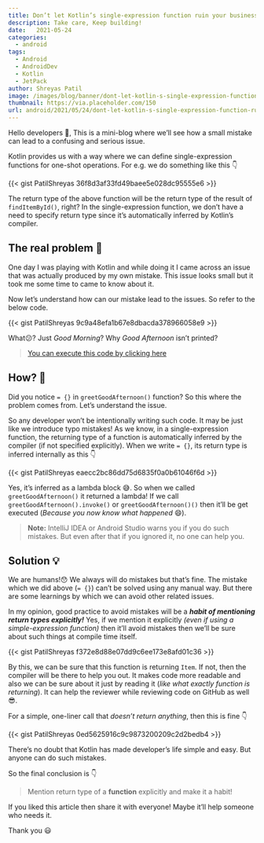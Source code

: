 ```yaml
---
title: Don’t let Kotlin’s single-expression function ruin your business😲
description: Take care, Keep building!
date:   2021-05-24
categories:
  - android
tags:
  - Android
  - AndroidDev
  - Kotlin
  - JetPack
author: Shreyas Patil
image: /images/blog/banner/dont-let-kotlin-s-single-expression-function-ruin-your-business.webp
thumbnail: https://via.placeholder.com/150
url: android/2021/05/24/dont-let-kotlin-s-single-expression-function-ruin-your-business.html
---
```



Hello developers 👋, This is a mini-blog where we’ll see how a small mistake can lead to a confusing and serious issue.

Kotlin provides us with a way where we can define single-expression functions for one-shot operations. For e.g. we do something like this 👇

{{< gist PatilShreyas 36f8d3af33fd49baee5e028dc95555e6 >}}

The return type of the above function will be the return type of the result of `findItemById()`, right? In the single-expression function, we don’t have a need to specify return type since it’s automatically inferred by Kotlin’s compiler.

The real problem 😬
-------------------

One day I was playing with Kotlin and while doing it I came across an issue that was actually produced by my own mistake. This issue looks small but it took me some time to came to know about it.

Now let’s understand how can our mistake lead to the issues. So refer to the below code.

{{< gist PatilShreyas 9c9a48efa1b67e8dbacda378966058e9 >}}


What😕? Just _Good Morning_? Why _Good Afternoon_ isn’t printed?

> [You can execute this code by clicking here](https://pl.kotl.in/rSEBxWiru)

How? 🤔
-------

Did you notice `= {}` in `greetGoodAfternoon()` function? So this where the problem comes from. Let’s understand the issue.

So any developer won’t be intentionally writing such code. It may be just like we introduce typo mistakes! As we know, in a single-expression function, the returning type of a function is automatically inferred by the compiler (if not specified explicitly). When we write `= {}`, its return type is inferred internally as this 👇

{{< gist PatilShreyas eaecc2bc86dd75d6835f0a0b61046f6d >}}

Yes, it’s inferred as a lambda block 😅. So when we called `greetGoodAfternoon()` it returned a lambda! If we call `greetGoodAfternoon().invoke()` or `greetGoodAfternoon()()` then it’ll be get executed (_Because you now know what happened_ 😄).

> **Note:** IntelliJ IDEA or Android Studio warns you if you do such mistakes. But even after that if you ignored it, no one can help you.

Solution 💡
-----------

We are humans!😯 We always will do mistakes but that’s fine. The mistake which we did above (`= {}`) can’t be solved using any manual way. But there are some learnings by which we can avoid other related issues.

In my opinion, good practice to avoid mistakes will be a **_habit of mentioning return types explicitly!_** Yes, if we mention it explicitly _(even if using a simple-expression function)_ then it’ll avoid mistakes then we’ll be sure about such things at compile time itself.

{{< gist PatilShreyas f372e8d88e07dd9c6ee173e8afd01c36 >}}

By this, we can be sure that this function is returning `Item`. If not, then the compiler will be there to help you out. It makes code more readable and also we can be sure about it just by reading it (_like what exactly function is returning_). It can help the reviewer while reviewing code on GitHub as well 😎.

For a simple, one-liner call that _doesn’t return anything_, then this is fine 👇

{{< gist PatilShreyas 0ed5625916c9c9873200209c2d2bedb4 >}}

There’s no doubt that Kotlin has made developer’s life simple and easy. But anyone can do such mistakes.

So the final conclusion is 👇

> Mention return type of a **function** explicitly and make it a habit!

If you liked this article then share it with everyone! Maybe it’ll help someone who needs it.

Thank you 😃
